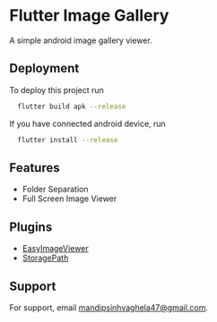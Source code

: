 
# Flutter Image Gallery

A simple android image gallery viewer.



## Deployment

To deploy this project run

```bash
  flutter build apk --release
```


If you have connected android device, run

```bash
  flutter install --release
```



## Features

- Folder Separation
- Full Screen Image Viewer



## Plugins

- [EasyImageViewer](https://pub.dev/packages/easy_image_viewer)
- [StoragePath](https://pub.dev/packages/flutter_storage_path)



## Support

For support, email mandipsinhvaghela47@gmail.com.



